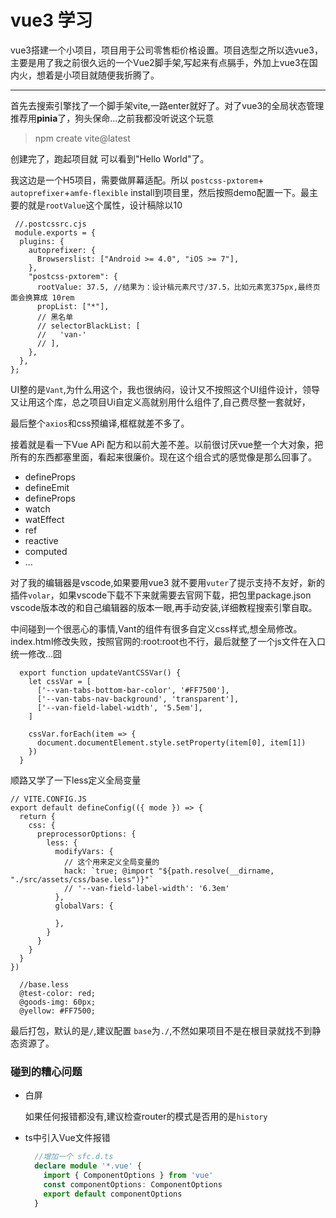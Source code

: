 # vue3 学习

vue3搭建一个小项目，项目用于公司零售柜价格设置。项目选型之所以选vue3，主要是用了我之前很久远的一个Vue2脚手架,写起来有点膈手，外加上vue3在国内火，想着是小项目就随便我折腾了。

<!-- [vue,vite,前端] -->

---
首先去搜索引擎找了一个脚手架vite,一路enter就好了。对了vue3的全局状态管理推荐用**pinia**了，狗头保命...之前我都没听说这个玩意
> npm create vite@latest

创建完了，跑起项目就 可以看到"Hello World"了。

我这边是一个H5项目，需要做屏幕适配。所以 `postcss-pxtorem`+ `autoprefixer`+`amfe-flexible` install到项目里，然后按照demo配置一下。最主要的就是`rootValue`这个属性，设计稿除以10

```JS
 //.postcssrc.cjs
 module.exports = {
  plugins: {
    autoprefixer: {
      Browserslist: ["Android >= 4.0", "iOS >= 7"],
    },
    "postcss-pxtorem": {
      rootValue: 37.5, //结果为：设计稿元素尺寸/37.5，比如元素宽375px,最终页面会换算成 10rem
      propList: ["*"],
      // 黑名单
      // selectorBlackList: [
      //   'van-'
      // ],
    },
  },
};
```

UI整的是`Vant`,为什么用这个，我也很纳闷，设计又不按照这个UI组件设计，领导又让用这个库，总之项目Ui自定义高就别用什么组件了,自己费尽整一套就好，


最后整个`axios`和css预编译,框框就差不多了。

接着就是看一下Vue APi 配方和以前大差不差。以前很讨厌vue整一个大对象，把所有的东西都塞里面，看起来很廉价。现在这个组合式的感觉像是那么回事了。

* defineProps
* defineEmit
* defineProps
* watch
* watEffect
* ref
* reactive
* computed
* ...

对了我的编辑器是vscode,如果要用vue3 就不要用`vuter`了提示支持不友好，新的插件`volar`，如果vscode下载不下来就需要去官网下载，把包里package.json vscode版本改的和自己编辑器的版本一眼,再手动安装,详细教程搜索引擎自取。

中间碰到一个很恶心的事情,Vant的组件有很多自定义css样式,想全局修改。index.html修改失败，按照官网的:root:root也不行，最后就整了一个js文件在入口统一修改...囧
```JS
  export function updateVantCSSVar() {
    let cssVar = [
      ['--van-tabs-bottom-bar-color', '#FF7500'],
      ['--van-tabs-nav-background', 'transparent'],
      ['--van-field-label-width', '5.5em'],
    ]

    cssVar.forEach(item => {
      document.documentElement.style.setProperty(item[0], item[1])
    })
  }
```

顺路又学了一下less定义全局变量
```JS
// VITE.CONFIG.JS
export default defineConfig(({ mode }) => {
  return {
    css: {
      preprocessorOptions: {
        less: {
          modifyVars: {
            // 这个用来定义全局变量的
            hack: `true; @import "${path.resolve(__dirname, "./src/assets/css/base.less")}"`
            // '--van-field-label-width': '6.3em'
          },
          globalVars: {

          },
        }
      }
    }
  }
})

  //base.less
  @test-color: red;
  @goods-img: 60px;
  @yellow: #FF7500;

```

最后打包，默认的是`/`,建议配置 `base`为`./`,不然如果项目不是在根目录就找不到静态资源了。

### 碰到的糟心问题

  - 白屏

    如果任何报错都没有,建议检查router的模式是否用的是`history`
  - ts中引入Vue文件报错

    ```ts
      //增加一个 sfc.d.ts
      declare module '*.vue' {
        import { ComponentOptions } from 'vue'
        const componentOptions: ComponentOptions
        export default componentOptions
      }
    ```
  
  





